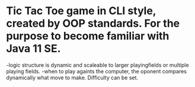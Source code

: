 # Tic Tac Toe game in CLI style, created by OOP standards. For the purpose to become familiar with Java 11 SE.  

-logic structure is dynamic and scaleable to larger playingfields or multiple playing fields.
-when to play againts the computer, the oponent compares dynamically what move to make. Difficulty can be set.

